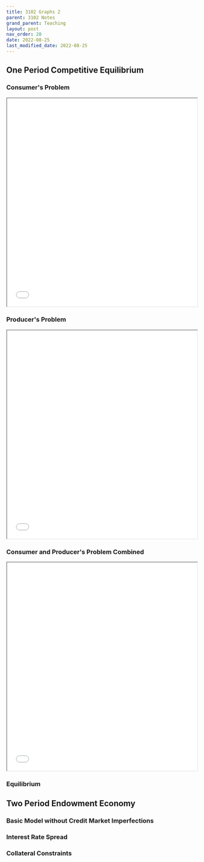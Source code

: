```yaml
---
title: 3102 Graphs 2
parent: 3102 Notes
grand_parent: Teaching
layout: post
nav_order: 20
date: 2022-08-25
last_modified_date: 2022-08-25
---
```





## One Period Competitive Equilibrium


### Consumer's Problem

<div class="wide-figure">
<iframe height="550px" width="100%" src="./highcharts/onePeriodConsumer.html"></iframe>
</div>

### Producer's Problem

<div class="wide-figure">
<iframe height="550px" width="100%" src="./highcharts/onePeriodProducer.html"></iframe>
</div>


### Consumer and Producer's Problem Combined

<div class="wide-figure">
<iframe height="550px" width="100%" src="./highcharts/onePeriodBothAgents.html"></iframe>
</div>

### Equilibrium






## Two Period Endowment Economy


### Basic Model without Credit Market Imperfections



### Interest Rate Spread


### Collateral Constraints




